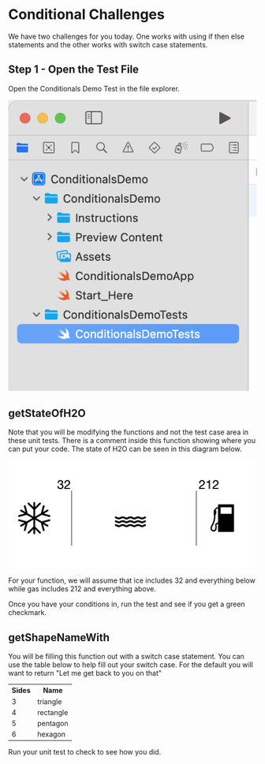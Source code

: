# Conditional Challenges
We have two challenges for you today.  One works with using if then else statements and the other works with switch case statements.  

## Step 1 - Open the Test File 
Open the Conditionals Demo Test in the file explorer. 

![Open ConditionalsDemoTest](ConditionalUnitTests.png)

## getStateOfH2O
Note that you will be modifying the functions and not the test case area in these unit tests.  There is a comment inside this function showing where you can put your code. The state of H2O can be seen in this diagram below. 

![ice - water - gas](iceGasWater.png)

For your function, we will assume that ice includes 32 and everything below while gas includes 212 and everything above. 

Once you have your conditions in, run the test and see if you get a green checkmark. 

## getShapeNameWith
You will be filling this function out with a switch case statement.  You can use the table below to help fill out your switch case.  For the default you will want to return "Let me get back to you on that" 

<table>
  <tr>
    <th> Sides </th>
    <th> Name</th>
  </tr>
  <tr>
    <td> 3 </td>
    <td> triangle</td>
  </tr>
  <tr>
    <td> 4 </td>
    <td> rectangle</td>
  </tr>
  <tr>
    <td> 5 </td>
    <td> pentagon</td>
  </tr>
  <tr>
    <td> 6 </td>
    <td> hexagon</td>
  </tr>
</table>

Run your unit test to check to see how you did.  

